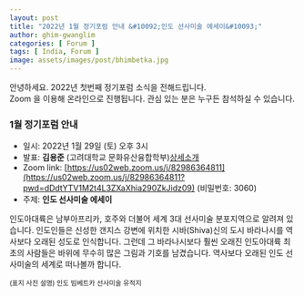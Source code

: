 ```yaml
---
layout: post
title: "2022년 1월 정기포럼 안내 &#10092;인도 선사미술 에세이&#10093;"
author: ghim-gwanglim
categories: [ Forum ]
tags: [ India, Forum ]
image: assets/images/post/bhimbetka.jpg
---
```


안녕하세요. 2022년 첫번째 정기포럼 소식을 전해드립니다.<br> 
Zoom 을 이용해 온라인으로 진행됩니다. 관심 있는 분은 누구든 참석하실 수 있습니다. 

### 1월 정기포럼 안내
- 일시: 2022년 1월 29일 (토) 오후 3시
- 발표: __김용준__ (고려대학교 문화유산융합학부)[상세소개](/author-yjkim)
- Zoom link: [https://us02web.zoom.us/j/82986364811](https://us02web.zoom.us/j/82986364811?pwd=dDdtYTV1M2t4L3ZXaXhia290ZkJidz09) (비밀번호: 3060)
- 주제: __인도 선사미술 에세이__

인도아대륙은 남부아프리카, 호주와 더불어 세계 3대 선사미술 분포지역으로 알려져 있습니다. 인도인들은 신성한 갠지스 강변에 위치한 시바(Shiva)신의 도시 바라나시를 역사보다 오래된 성도로 인식합니다. 그런데 그 바라나시보다 훨씬 오래진 인도아대륙 최초의 사람들은 바위에 무수히 많은 그림과 기호를 남겼습니다. 역사보다 오래된 인도 선사미술의 세계로 떠나볼까 합니다.

<small>(표지 사진 설명)
인도 빔베트카 선사미술 유적지
</small>
